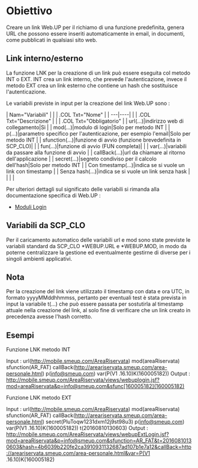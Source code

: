 # Obiettivo
Creare un link Web.UP per il richiamo di una funzione predefinita, genera URL che possono essere inseriti automaticamente in email, in documenti, come pubblicati in qualsiasi sito web.

## Link interno/esterno
La funzione LNK per la creazione di un link può essere eseguita col metodo INT o EXT.
INT crea un link interno, che prevede l'autenticazione, invece il metodo EXT crea un link esterno che contiene un hash che sostituisce l'autenticazione.

Le variabili previste in input per la creazione del link Web.UP sono : 

|  Nam="Variabili" |
| 
| .COL Txt="Nome" |
| ---|----|
| 
| .COL Txt="Descrizione" |
| 
| .COL Txt="Obbligatorio" |
| url(...)|indirizzo web di collegamento|Si |
| mod(...)|modulo di login|Solo per metodo INT |
| p(...)|parametro specifico per l'autenticazione, per esempio l'email|Solo per metodo INT |
| sfunction(...)|funzione di avvio (funzione brevedefinita in SCP_CLO)| |
| fun(...)|funzione di avvio (FUN completa)| |
| var(...)|variabili da passare alla funzione di avvio |
| callBack(...)|url da chiamare al ritorno dell'applicazione |
| secret(...)|segreto condiviso per il calcolo dell'hash|Solo per metodo INT |
| Con timestamp(...)|indica se si vuole un link con timestamp |
| Senza hash(...)|indica se si vuole un link senza hask |
|  |
| 


Per ulteriori dettagli sul significato delle variabili si rimanda alla documentazione specifica di Web.UP : 
- [Moduli Login](Sorgenti/DOC/TA/B£AMO/WEBASE_011)

## Variabili da SCP_CLO

Per il caricamento automatico delle variabili url e mod sono state previste le variabili standard da SCP_CLO \*WEBUP.URL e \*WEBUP.MOD, in modo da poterne centralizzare la gestione ed eventualmente gestirne di diverse per i singoli ambienti applicativi.

## Nota
Per la creazione del link viene utilizzato il timestamp con data e ora UTC, in formato yyyyMMddhhmmss, pertanto per eventuali test è stata prevista in input la variabile t(...)
che può essere passata per sostutirla al timestamp attuale nella creazione del link, al solo fine di verificare che un link creato in precedenza avesse l'hash corretto.

## Esempi

Funzione LNK metodo INT

Input : 
url(http://mobile.smeup.com/AreaRiservata) mod(areaRiservata) sfunction(AR_FAT) callBack(http://areariservata.smeup.com/area-personale.html) p(info@smeup.com) var(P(V1 .16.10)K(160005182))
Output : 
http://mobile.smeup.com/AreaRiservata/views/webuplogin.jsf?mod=areaRiservata&p=info@smeup.com&sfunc[160005182](160005182)

Funzione LNK metodo EXT

Input : 
url(http://mobile.smeup.com/AreaRiservata) mod(areaRiservata) sfunction(AR_FAT) callBack(http://areariservata.smeup.com/area-personale.html) secret(PluToqw1231dxm12j9st98u3) p(info@smeup.com) var(P(V1 .16.10)K(160005182)) t(20160810130603)
Output : 
http://mobile.smeup.com/AreaRiservata/views/webupExtLogin.jsf?mod=areaRiservata&p=info@smeup.com&sfunction=AR_FAT&t=20160810130603&hash=4b6039b220fe2ca3910931132687ad107b1e7a12&callBack=http://areariservata.smeup.com/area-personale.html&var=P(V1 .16.10)K(160005182)

